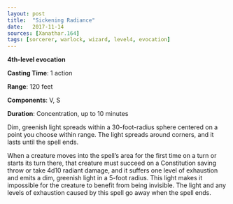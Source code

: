 ```yaml
---
layout: post
title:  "Sickening Radiance"
date:   2017-11-14
sources: [Xanathar.164]
tags: [sorcerer, warlock, wizard, level4, evocation]
---
```


**4th-level evocation**

**Casting Time**: 1 action

**Range**: 120 feet

**Components**: V, S

**Duration**: Concentration, up to 10 minutes

Dim, greenish light spreads within a 30-foot-radius sphere centered on a point you choose within range. The light spreads around corners, and it lasts until the spell ends.

When a creature moves into the spell’s area for the first time on a turn or starts its turn there, that creature must succeed on a Constitution saving throw or take 4d10 radiant damage, and it suffers one level of exhaustion and emits a dim, greenish light in a 5-foot radius. This light makes it impossible for the creature to benefit from being invisible. The light and any levels of exhaustion caused by this spell go away when the spell ends.
